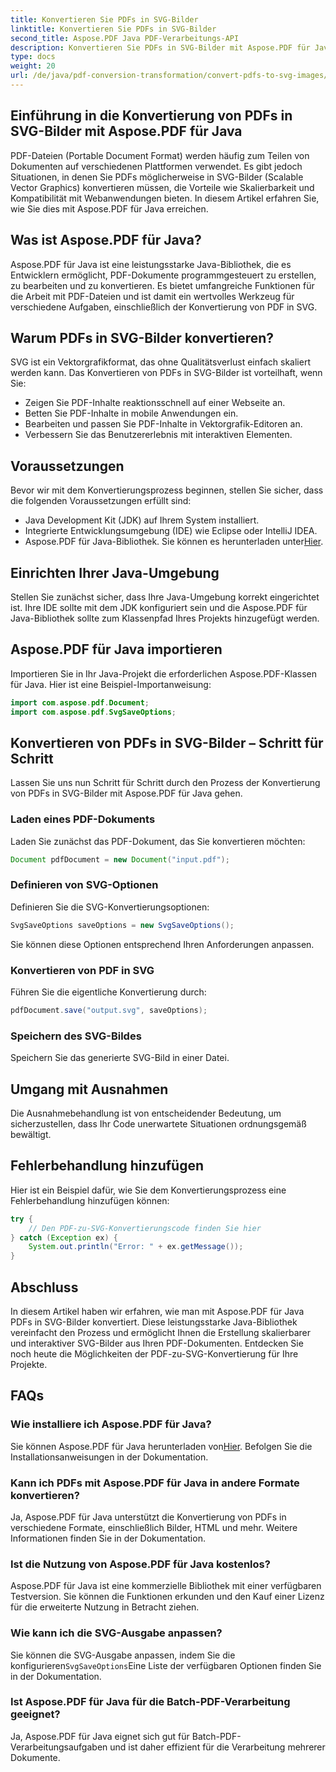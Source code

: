 ```yaml
---
title: Konvertieren Sie PDFs in SVG-Bilder
linktitle: Konvertieren Sie PDFs in SVG-Bilder
second_title: Aspose.PDF Java PDF-Verarbeitungs-API
description: Konvertieren Sie PDFs in SVG-Bilder mit Aspose.PDF für Java – Schritt-für-Schritt-Anleitung für die nahtlose Konvertierung von PDF in SVG mit Aspose.PDF für Java.
type: docs
weight: 20
url: /de/java/pdf-conversion-transformation/convert-pdfs-to-svg-images/
---
```


## Einführung in die Konvertierung von PDFs in SVG-Bilder mit Aspose.PDF für Java

PDF-Dateien (Portable Document Format) werden häufig zum Teilen von Dokumenten auf verschiedenen Plattformen verwendet. Es gibt jedoch Situationen, in denen Sie PDFs möglicherweise in SVG-Bilder (Scalable Vector Graphics) konvertieren müssen, die Vorteile wie Skalierbarkeit und Kompatibilität mit Webanwendungen bieten. In diesem Artikel erfahren Sie, wie Sie dies mit Aspose.PDF für Java erreichen.

## Was ist Aspose.PDF für Java?

Aspose.PDF für Java ist eine leistungsstarke Java-Bibliothek, die es Entwicklern ermöglicht, PDF-Dokumente programmgesteuert zu erstellen, zu bearbeiten und zu konvertieren. Es bietet umfangreiche Funktionen für die Arbeit mit PDF-Dateien und ist damit ein wertvolles Werkzeug für verschiedene Aufgaben, einschließlich der Konvertierung von PDF in SVG.

## Warum PDFs in SVG-Bilder konvertieren?

SVG ist ein Vektorgrafikformat, das ohne Qualitätsverlust einfach skaliert werden kann. Das Konvertieren von PDFs in SVG-Bilder ist vorteilhaft, wenn Sie:

- Zeigen Sie PDF-Inhalte reaktionsschnell auf einer Webseite an.
- Betten Sie PDF-Inhalte in mobile Anwendungen ein.
- Bearbeiten und passen Sie PDF-Inhalte in Vektorgrafik-Editoren an.
- Verbessern Sie das Benutzererlebnis mit interaktiven Elementen.

## Voraussetzungen

Bevor wir mit dem Konvertierungsprozess beginnen, stellen Sie sicher, dass die folgenden Voraussetzungen erfüllt sind:

- Java Development Kit (JDK) auf Ihrem System installiert.
- Integrierte Entwicklungsumgebung (IDE) wie Eclipse oder IntelliJ IDEA.
-  Aspose.PDF für Java-Bibliothek. Sie können es herunterladen unter[Hier](https://releases.aspose.com/pdf/java/).

## Einrichten Ihrer Java-Umgebung

Stellen Sie zunächst sicher, dass Ihre Java-Umgebung korrekt eingerichtet ist. Ihre IDE sollte mit dem JDK konfiguriert sein und die Aspose.PDF für Java-Bibliothek sollte zum Klassenpfad Ihres Projekts hinzugefügt werden.

## Aspose.PDF für Java importieren

Importieren Sie in Ihr Java-Projekt die erforderlichen Aspose.PDF-Klassen für Java. Hier ist eine Beispiel-Importanweisung:

```java
import com.aspose.pdf.Document;
import com.aspose.pdf.SvgSaveOptions;
```

## Konvertieren von PDFs in SVG-Bilder – Schritt für Schritt

Lassen Sie uns nun Schritt für Schritt durch den Prozess der Konvertierung von PDFs in SVG-Bilder mit Aspose.PDF für Java gehen.

### Laden eines PDF-Dokuments

Laden Sie zunächst das PDF-Dokument, das Sie konvertieren möchten:

```java
Document pdfDocument = new Document("input.pdf");
```

### Definieren von SVG-Optionen

Definieren Sie die SVG-Konvertierungsoptionen:

```java
SvgSaveOptions saveOptions = new SvgSaveOptions();
```

Sie können diese Optionen entsprechend Ihren Anforderungen anpassen.

### Konvertieren von PDF in SVG

Führen Sie die eigentliche Konvertierung durch:

```java
pdfDocument.save("output.svg", saveOptions);
```

### Speichern des SVG-Bildes

Speichern Sie das generierte SVG-Bild in einer Datei.

## Umgang mit Ausnahmen

Die Ausnahmebehandlung ist von entscheidender Bedeutung, um sicherzustellen, dass Ihr Code unerwartete Situationen ordnungsgemäß bewältigt.

## Fehlerbehandlung hinzufügen

Hier ist ein Beispiel dafür, wie Sie dem Konvertierungsprozess eine Fehlerbehandlung hinzufügen können:

```java
try {
    // Den PDF-zu-SVG-Konvertierungscode finden Sie hier
} catch (Exception ex) {
    System.out.println("Error: " + ex.getMessage());
}
```

## Abschluss

In diesem Artikel haben wir erfahren, wie man mit Aspose.PDF für Java PDFs in SVG-Bilder konvertiert. Diese leistungsstarke Java-Bibliothek vereinfacht den Prozess und ermöglicht Ihnen die Erstellung skalierbarer und interaktiver SVG-Bilder aus Ihren PDF-Dokumenten. Entdecken Sie noch heute die Möglichkeiten der PDF-zu-SVG-Konvertierung für Ihre Projekte.

## FAQs

### Wie installiere ich Aspose.PDF für Java?

 Sie können Aspose.PDF für Java herunterladen von[Hier](https://releases.aspose.com/pdf/java/). Befolgen Sie die Installationsanweisungen in der Dokumentation.

### Kann ich PDFs mit Aspose.PDF für Java in andere Formate konvertieren?

Ja, Aspose.PDF für Java unterstützt die Konvertierung von PDFs in verschiedene Formate, einschließlich Bilder, HTML und mehr. Weitere Informationen finden Sie in der Dokumentation.

### Ist die Nutzung von Aspose.PDF für Java kostenlos?

Aspose.PDF für Java ist eine kommerzielle Bibliothek mit einer verfügbaren Testversion. Sie können die Funktionen erkunden und den Kauf einer Lizenz für die erweiterte Nutzung in Betracht ziehen.

### Wie kann ich die SVG-Ausgabe anpassen?

 Sie können die SVG-Ausgabe anpassen, indem Sie die konfigurieren`SvgSaveOptions`Eine Liste der verfügbaren Optionen finden Sie in der Dokumentation.

### Ist Aspose.PDF für Java für die Batch-PDF-Verarbeitung geeignet?

Ja, Aspose.PDF für Java eignet sich gut für Batch-PDF-Verarbeitungsaufgaben und ist daher effizient für die Verarbeitung mehrerer Dokumente.